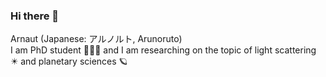 ### Hi there 👋
Arnaut (Japanese: アルノルト, Arunoruto)\
I am PhD student 🧑🏻‍🎓 and I am researching on the topic of light scattering ✴️ and planetary sciences 🪐

<!--
**arunoruto/arunoruto** is a ✨ _special_ ✨ repository because its `README.md` (this file) appears on your GitHub profile.

Here are some ideas to get you started:

- 🔭 I’m currently working on ...
- 🌱 I’m currently learning ...
- 👯 I’m looking to collaborate on ...
- 🤔 I’m looking for help with ...
- 💬 Ask me about ...
- 📫 How to reach me: ...
- 😄 Pronouns: ...
- ⚡ Fun fact: ...
-->
